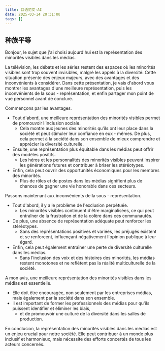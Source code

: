 ```yaml
---
title: 口语范文-AI
date: 2025-03-14 20:31:00
tags: []
---
```

## 种族平等

Bonjour, le sujet que j'ai choisi aujourd'hui est la représentation des minorités visibles dans les médias.

La télévision, les débats et les séries restent des espaces où les minorités visibles sont trop souvent invisibles, malgré les appels à la diversité. Cette situation présente des enjeux majeurs, avec des avantages et des inconvénients à considérer. Dans cette présentation, je vais d'abord vous montrer les avantages d'une meilleure représentation, puis les inconvénients de la sous - représentation, et enfin partager mon point de vue personnel avant de conclure.

Commençons par les avantages.

- Tout d'abord, une meilleure représentation des minorités visibles permet de promouvoir l'inclusion sociale.
    - Cela montre aux jeunes des minorités qu'ils ont leur place dans la société et peut stimuler leur confiance en eux - mêmes. De plus, cela permet à la société dans son ensemble de mieux comprendre et apprécier la diversité culturelle.
- Ensuite, une représentation plus équitable dans les médias peut offrir des modèles positifs.
    - Les héros et les personnalités des minorités visibles peuvent inspirer les générations futures et contribuer à briser les stéréotypes.
- Enfin, cela peut ouvrir des opportunités économiques pour les membres des minorités.
    - Plus de rôles et de postes dans les médias signifient plus de chances de gagner une vie honorable dans ces secteurs.

Passons maintenant aux inconvénients de la sous - représentation.

- Tout d'abord, il y a le problème de l'exclusion perpétuée.
    - Les minorités visibles continuent d'être marginalisées, ce qui peut entraîner de la frustration et de la colère dans ces communautés.
- De plus, une absence de représentation adéquate peut renforcer les stéréotypes.
    - Sans des représentations positives et variées, les préjugés existent et se renforcent, influençant négativement l'opinion publique à leur égard.
- Enfin, cela peut également entraîner une perte de diversité culturelle dans les médias.
    - Sans l'inclusion des voix et des histoires des minorités, les médias restent monotones et ne reflètent pas la réalité multiculturelle de la société.

A mon avis, une meilleure représentation des minorités visibles dans les médias est essentielle.

- Elle doit être encouragée, non seulement par les entreprises médias, mais également par la société dans son ensemble.
- Il est important de former les professionnels des médias pour qu'ils puissent identifier et éliminer les biais,
    - et de promouvoir une culture de la diversité dans les salles de production.

En conclusion, la représentation des minorités visibles dans les médias est un enjeu crucial pour notre société. Elle peut contribuer à un monde plus inclusif et harmonieux, mais nécessite des efforts concertés de tous les acteurs concernés.
